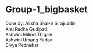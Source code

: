 # Group-1_bigbasket

Done by:
Alisha Shaikh Sirajuddin </br>
Anu Radha Gudipati </br>
Ashwini Milind Thigale </br>
Ashwini Umang Yadav </br>
Divya  Pednekar

